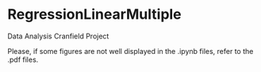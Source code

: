 # RegressionLinearMultiple

Data Analysis Cranfield Project

Please, if some figures are not well displayed in the .ipynb files, refer to the .pdf files.
